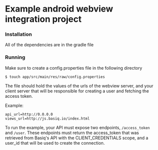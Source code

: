 # Example android webview integration project

### Installation
All of the dependencies are in the gradle file

### Running
Make sure to create a config.properties file in the following directory

```
$ touch app/src/main/res/raw/config.properties
```

The file should hold the values of the urls of the webview server, and your client server that will
be responsible for creating a user and fetching the access token.

Example:
```
api_url=http://0.0.0.0
views_url=http://js.basiq.io/index.html
```

To run the example, your API must expose two endpoints, ```/access_token``` and ```/user```. These
endpoints must return the access_token that was retrieved from Basiq's API with the CLIENT_CREDENTIALS
scope, and a user_id that will be used to create the connection.